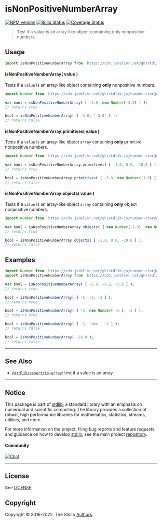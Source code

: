 <!--

@license Apache-2.0

Copyright (c) 2018 The Stdlib Authors.

Licensed under the Apache License, Version 2.0 (the "License");
you may not use this file except in compliance with the License.
You may obtain a copy of the License at

   http://www.apache.org/licenses/LICENSE-2.0

Unless required by applicable law or agreed to in writing, software
distributed under the License is distributed on an "AS IS" BASIS,
WITHOUT WARRANTIES OR CONDITIONS OF ANY KIND, either express or implied.
See the License for the specific language governing permissions and
limitations under the License.

-->

# isNonPositiveNumberArray

[![NPM version][npm-image]][npm-url] [![Build Status][test-image]][test-url] [![Coverage Status][coverage-image]][coverage-url] <!-- [![dependencies][dependencies-image]][dependencies-url] -->

> Test if a value is an array-like object containing only nonpositive numbers.



<section class="usage">

## Usage

```javascript
import isNonPositiveNumberArray from 'https://cdn.jsdelivr.net/gh/stdlib-js/assert-is-nonpositive-number-array@deno/mod.js';
```

#### isNonPositiveNumberArray( value )

Tests if a `value` is an array-like object containing **only** nonpositive numbers.

<!-- eslint-disable no-new-wrappers -->

```javascript
import Number from 'https://cdn.jsdelivr.net/gh/stdlib-js/number-ctor@deno/mod.js';

var bool = isNonPositiveNumberArray( [ -3.0, new Number(-3.0) ] );
// returns true

bool = isNonPositiveNumberArray( [ -3.0, '-3.0' ] );
// returns false
```

#### isNonPositiveNumberArray.primitives( value )

Tests if a `value` is an array-like object `array` containing **only** primitive nonpositive numbers.

<!-- eslint-disable no-new-wrappers -->

```javascript
import Number from 'https://cdn.jsdelivr.net/gh/stdlib-js/number-ctor@deno/mod.js';

var bool = isNonPositiveNumberArray.primitives( [ -1.0, 0.0, -10.0 ] );
// returns true

bool = isNonPositiveNumberArray.primitives( [ -3.0, new Number(-1.0) ] );
// returns false
```

#### isNonPositiveNumberArray.objects( value )

Tests if a `value` is an array-like object `array` containing **only** object nonpositive numbers.

<!-- eslint-disable no-new-wrappers, max-len -->

```javascript
import Number from 'https://cdn.jsdelivr.net/gh/stdlib-js/number-ctor@deno/mod.js';

var bool = isNonPositiveNumberArray.objects( [ new Number(-1.0), new Number(-1.0) ] );
// returns true

bool = isNonPositiveNumberArray.objects( [ -1.0, 0.0, -10.0 ] );
// returns false
```

</section>

<!-- /.usage -->

<section class="examples">

## Examples

<!-- eslint-disable no-new-wrappers -->

<!-- eslint no-undef: "error" -->

```javascript
import Number from 'https://cdn.jsdelivr.net/gh/stdlib-js/number-ctor@deno/mod.js';
import isNonPositiveNumberArray from 'https://cdn.jsdelivr.net/gh/stdlib-js/assert-is-nonpositive-number-array@deno/mod.js';

var bool = isNonPositiveNumberArray( [ -5.0, -0.2, -3.9 ] );
// returns true

bool = isNonPositiveNumberArray( [ -1, -2, -3 ] );
// returns true

bool = isNonPositiveNumberArray( [ -1, new Number( -6 ), -3 ] );
// returns true

bool = isNonPositiveNumberArray( [ -1, 'abc', -3 ] );
// returns false

bool = isNonPositiveNumberArray( -78.0 );
// returns false
```

</section>

<!-- /.examples -->

<!-- Section for related `stdlib` packages. Do not manually edit this section, as it is automatically populated. -->

<section class="related">

* * *

## See Also

-   <span class="package-name">[`@stdlib/assert/is-array`][@stdlib/assert/is-array]</span><span class="delimiter">: </span><span class="description">test if a value is an array.</span>

</section>

<!-- /.related -->

<!-- Section for all links. Make sure to keep an empty line after the `section` element and another before the `/section` close. -->


<section class="main-repo" >

* * *

## Notice

This package is part of [stdlib][stdlib], a standard library with an emphasis on numerical and scientific computing. The library provides a collection of robust, high performance libraries for mathematics, statistics, streams, utilities, and more.

For more information on the project, filing bug reports and feature requests, and guidance on how to develop [stdlib][stdlib], see the main project [repository][stdlib].

#### Community

[![Chat][chat-image]][chat-url]

---

## License

See [LICENSE][stdlib-license].


## Copyright

Copyright &copy; 2016-2022. The Stdlib [Authors][stdlib-authors].

</section>

<!-- /.stdlib -->

<!-- Section for all links. Make sure to keep an empty line after the `section` element and another before the `/section` close. -->

<section class="links">

[npm-image]: http://img.shields.io/npm/v/@stdlib/assert-is-nonpositive-number-array.svg
[npm-url]: https://npmjs.org/package/@stdlib/assert-is-nonpositive-number-array

[test-image]: https://github.com/stdlib-js/assert-is-nonpositive-number-array/actions/workflows/test.yml/badge.svg?branch=main
[test-url]: https://github.com/stdlib-js/assert-is-nonpositive-number-array/actions/workflows/test.yml?query=branch:main

[coverage-image]: https://img.shields.io/codecov/c/github/stdlib-js/assert-is-nonpositive-number-array/main.svg
[coverage-url]: https://codecov.io/github/stdlib-js/assert-is-nonpositive-number-array?branch=main

<!--

[dependencies-image]: https://img.shields.io/david/stdlib-js/assert-is-nonpositive-number-array.svg
[dependencies-url]: https://david-dm.org/stdlib-js/assert-is-nonpositive-number-array/main

-->

[chat-image]: https://img.shields.io/gitter/room/stdlib-js/stdlib.svg
[chat-url]: https://gitter.im/stdlib-js/stdlib/

[stdlib]: https://github.com/stdlib-js/stdlib

[stdlib-authors]: https://github.com/stdlib-js/stdlib/graphs/contributors

[umd]: https://github.com/umdjs/umd
[es-module]: https://developer.mozilla.org/en-US/docs/Web/JavaScript/Guide/Modules

[deno-url]: https://github.com/stdlib-js/assert-is-nonpositive-number-array/tree/deno
[umd-url]: https://github.com/stdlib-js/assert-is-nonpositive-number-array/tree/umd
[esm-url]: https://github.com/stdlib-js/assert-is-nonpositive-number-array/tree/esm

[stdlib-license]: https://raw.githubusercontent.com/stdlib-js/assert-is-nonpositive-number-array/main/LICENSE

<!-- <related-links> -->

[@stdlib/assert/is-array]: https://github.com/stdlib-js/assert-is-array/tree/deno

<!-- </related-links> -->

</section>

<!-- /.links -->
